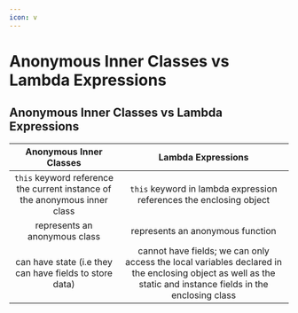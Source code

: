 ```yaml
---
icon: v
---
```


# Anonymous Inner Classes vs Lambda Expressions

## Anonymous Inner Classes vs Lambda Expressions

|                           Anonymous Inner Classes                          |                                                                       Lambda Expressions                                                                      |
| :------------------------------------------------------------------------: | :-----------------------------------------------------------------------------------------------------------------------------------------------------------: |
| `this` keyword reference the current instance of the anonymous inner class |                                              `this` keyword in lambda expression references the enclosing object                                              |
|                        represents an anonymous class                       |                                                                represents an anonymous function                                                               |
|           can have state (i.e they can have fields to store data)          | cannot have fields; we can only access the local variables declared in the enclosing object  as well as the static and instance fields in the enclosing class |

